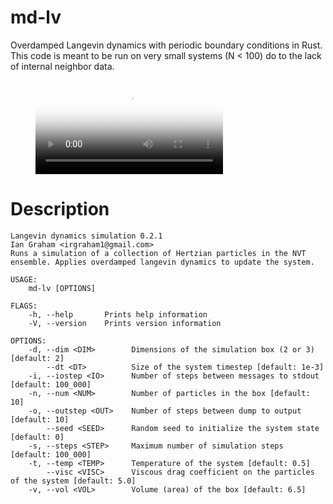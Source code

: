 # md-lv
Overdamped Langevin dynamics with periodic boundary conditions in Rust. This code is meant to be run on very small systems (N < 100) do to the lack of internal neighbor data.

<figure class="video_container">
  <video controls="true" allowfullscreen="true" poster="movies/sample1.png">
    <source src="movies/sample1.mp4" type="video/mp4">
  </video>
</figure>

# Description
```
Langevin dynamics simulation 0.2.1
Ian Graham <irgraham1@gmail.com>
Runs a simulation of a collection of Hertzian particles in the NVT ensemble. Applies overdamped langevin dynamics to update the system.

USAGE:
    md-lv [OPTIONS]

FLAGS:
    -h, --help       Prints help information
    -V, --version    Prints version information

OPTIONS:
    -d, --dim <DIM>        Dimensions of the simulation box (2 or 3) [default: 2]
        --dt <DT>          Size of the system timestep [default: 1e-3]
    -i, --iostep <IO>      Number of steps between messages to stdout [default: 100_000]
    -n, --num <NUM>        Number of particles in the box [default: 10]
    -o, --outstep <OUT>    Number of steps between dump to output [default: 10]
        --seed <SEED>      Random seed to initialize the system state [default: 0]
    -s, --steps <STEP>     Maximum number of simulation steps [default: 100_000]
    -t, --temp <TEMP>      Temperature of the system [default: 0.5]
        --visc <VISC>      Viscous drag coefficient on the particles of the system [default: 5.0]
    -v, --vol <VOL>        Volume (area) of the box [default: 6.5]
```